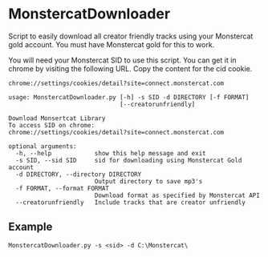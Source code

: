 # MonstercatDownloader

Script to easily download all creator friendly tracks using your Monstercat gold account. You must have Monstercat gold for this to work.

You will need your Monstercat SID to use this script. You can get it in chrome by visiting the following URL. Copy the content for the cid cookie.
```
chrome://settings/cookies/detail?site=connect.monstercat.com
```

```
usage: MonstercatDownloader.py [-h] -s SID -d DIRECTORY [-f FORMAT]
                               [--creatorunfriendly]

Download Monsertcat Library
To access SID on chrome:
chrome://settings/cookies/detail?site=connect.monstercat.com

optional arguments:
  -h, --help            show this help message and exit
  -s SID, --sid SID     sid for downloading using Monstercat Gold account
  -d DIRECTORY, --directory DIRECTORY
                        Output directory to save mp3's
  -f FORMAT, --format FORMAT
                        Download format as specified by Monstercat API
  --creatorunfriendly   Include tracks that are creator unfriendly
```

## Example
```
MonstercatDownloader.py -s <sid> -d C:\Monstercat\
```
